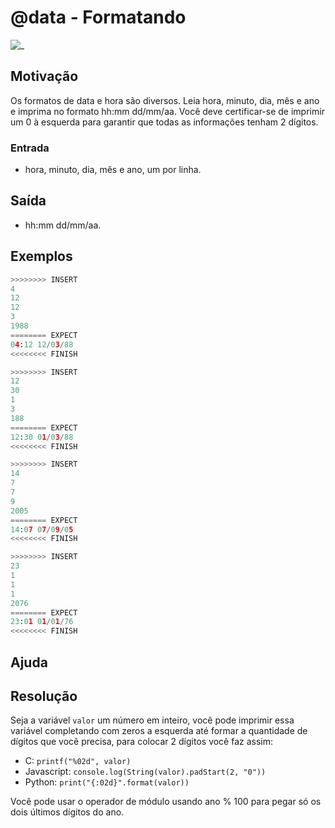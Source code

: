 # @data - Formatando

![_](https://raw.githubusercontent.com/qxcodefup/arcade/master/base/data/cover.jpg)

## Motivação

Os formatos de data e hora são diversos. Leia hora, minuto, dia, mês e ano e imprima no formato hh:mm dd/mm/aa. Você deve certificar-se de imprimir um 0 à esquerda para garantir que todas as informações tenham 2 dígitos.

### Entrada

- hora, minuto, dia, mês e ano, um por linha.

## Saída

- hh:mm dd/mm/aa.

## Exemplos

``` py
>>>>>>>> INSERT
4
12
12
3
1988
======== EXPECT
04:12 12/03/88
<<<<<<<< FINISH
```

```py
>>>>>>>> INSERT
12
30
1
3
188
======== EXPECT
12:30 01/03/88
<<<<<<<< FINISH
```

```py
>>>>>>>> INSERT
14
7
7
9
2005
======== EXPECT
14:07 07/09/05
<<<<<<<< FINISH
```

```py
>>>>>>>> INSERT
23
1
1
1
2076
======== EXPECT
23:01 01/01/76
<<<<<<<< FINISH
```

## Ajuda

## Resolução

Seja a variável `valor` um número em inteiro, você pode imprimir essa variável completando com zeros a esquerda até formar a quantidade de dígitos que você precisa, para colocar 2 dígitos você faz assim:

- C: `printf("%02d", valor)`
- Javascript: `console.log(String(valor).padStart(2, "0"))`
- Python: `print("{:02d}".format(valor))`

Você pode usar o operador de módulo usando ano % 100 para pegar só os dois últimos dígitos do ano.

